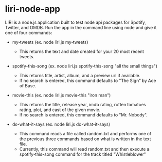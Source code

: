# liri-node-app

LIRI is a node.js application built to test node api packages for Spotify, Twitter, and OMDB.
Run the app in the command line using node and give it one of four commands:

 - my-tweets (ex. node liri.js my-tweets)
     - This returns the text and date created for your 20 most recent tweets.

 - spotify-this-song (ex. node liri.js spotify-this-song "all the small things")
     - This returns title, artist, album, and a preview url if available.
     - If no search is entered, this command defaults to "The Sign" by Ace of Base.

 - movie-this (ex. node liri.js movie-this "iron man")
     - This returns the title, release year, imdb rating, rotten tomatoes rating, plot, and cast of the given movie. 
     - If no search is entered, this command defaults to "Mr. Nobody".

 - do-what-it-says (ex. node liri.js do-what-it-says)
     - This command reads a file called random.txt and performs one of the previous three commands based on what is written in the text file.
     - Currently, this command will read random.txt and then execute a spotify-this-song command for the track titled "Whistleblower"